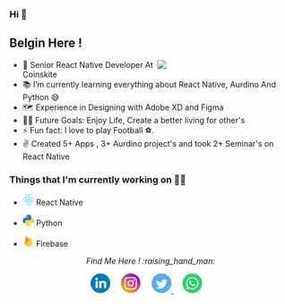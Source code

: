 
### Hi 👋

## Belgin Here !

<img align= "right" width= "240" src= "https://pa1.narvii.com/6580/8098c6e9207376889eeb0532d9f5a0723c4d73f5_hq.gif"/>

- 🙂 Senior React Native Developer At Coinskite
- 📚 I’m currently learning everything about React Native, Aurdino And Python 😅
- 🗺 Experience in Designing with Adobe XD and Figma  
- 💪🏼 Future Goals: Enjoy Life, Create a better living for other's 
- ⚡  Fun fact: I love to play Football ⚽️.
- ✌️ Created 5+ Apps , 3+ Aurdino project's and took 2+ Seminar's on React Native

### Things that I'm currently working on  👨‍💻 

 -  <img src="https://github.com/Belgin-Android/Belgin-Android/blob/master/Images/react.svg" alt="reactnative" width="20" height="20"/> React Native

 - <img src="https://github.com/Belgin-Android/Belgin-Android/blob/master/Images/Python-logo-notext.svg" alt="python" width="20" height="20"/> Python

 - <img src="https://github.com/Belgin-Android/Belgin-Android/blob/master/Images/firebase-icon.svg" alt="firebase" width="20" height="20"/> Firebase

<p align="center"> 
  <i>Find Me Here ! :raising_hand_man: </i>
</p>

<p align="center">
  <a href="https://www.linkedin.com/in/belgin-jarosh/"><img src="https://github.com/Belgin-Android/Belgin-Android/blob/master/Images/linkedin-round.svg" width="35px" alt="LinkedIn"></a> &nbsp; &nbsp;
  <a href="https://www.instagram.com/me.belgin/"><img src="https://github.com/Belgin-Android/Belgin-Android/blob/master/Images/instagram-round.svg" width="35px" alt="Instagram"></a> &nbsp; &nbsp;
  <a href="https://twitter.com/mebelgin"><img src="https://github.com/Belgin-Android/Belgin-Android/blob/master/Images/twitter-round.svg" width="35px" alt="Twitter">     </a> &nbsp; &nbsp;
  <a href="https://api.whatsapp.com/send?phone=+919042542868"><img src="https://github.com/Belgin-Android/Belgin-Android/blob/master/Images/whatsapp-round.svg" width="35px" alt="Whatsapp"></a> &nbsp; &nbsp;
</p>

<br />
<br />
